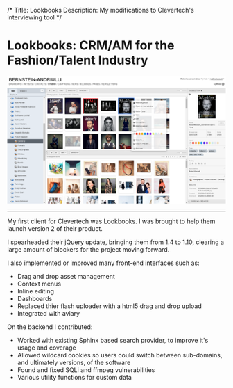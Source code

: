 /* 
Title: Lookbooks 
Description: My modifications to Clevertech's interviewing tool 
*/


# Lookbooks: CRM/AM for the Fashion/Talent Industry

<div>
	<img class="img-responsive img-rounded" src="/files/lookbooks.png" />
</div>

***

My first client for Clevertech was Lookbooks. I was brought to help them launch version 2 of their product.


I spearheaded their jQuery update, bringing them from 1.4 to 1.10, clearing a 
large amount of blockers for the project moving forward. 


I also implemented or improved many front-end 
interfaces such as:


*  Drag and drop asset management
*  Context menus
*  Inline editing
*  Dashboards
*  Replaced thier flash uploader with a html5 drag and drop upload
*  Integrated with aviary


On the backend I contributed:


*  Worked with existing Sphinx based search provider, to improve it's usage and coverage
*  Allowed wildcard cookies so users could switch between sub-domains, and ultimately versions, of the software
*  Found and fixed SQLi and ffmpeg vulnerabilities
*  Various utility functions for custom data
